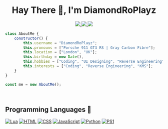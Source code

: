 <h1 align="center">Hay There 👋, I'm DiamondRoPlayz</h1>

<p align="center">
    <a href="https://hits.seeyoufarm.com/">
        <img src="https://hits.seeyoufarm.com/api/count/incr/badge.svg?url=https%3A%2F%2Fgithub.com%2FDiamondRoPlayz&title_bg=%232D2D2D&count_bg=%2300CC69&icon=github.svg&icon_color=%23E7E7E7&title=Views%20%28Day%20%2F%20All%29&edge_flat=false" />
    </a>
    <a href="https://github.com/STRRL/serverless-github-badges">
        <img src="https://badges.strrl.dev/years/DiamondRoPlayz?style=flat&labelColor=333333&logoColor=E7E7E7&color=0089FF&label=Years&logo=github" />
    </a>
    <a href="https://github.com/STRRL/serverless-github-badges">
        <img src="https://badges.strrl.dev/contributions/all/DiamondRoPlayz?style=flat&labelColor=333333&logoColor=E7E7E7&label=Contributions&logo=github" />
    </a>
</p>

```js
class AboutMe {
    constructor() {
        this.username = "DiamondRoPlayz";
        this.pronouns = ["Porsche 911 GT3 RS | Gray Carbon Fibre"];
        this.location = ["London", "UK"];
        this.birthday = new Date(),
        this.hobbies = ["Coding", "UI Designing", "Reverse Engineering", "Gaming", "Eating"];
        this.interests = ["Coding", "Reverse Engineering", "KMS"];
    }
}

const me = new AboutMe();
```

<br>

Programming Languages 🤖
------------
[![Lua](https://img.shields.io/badge/-Lua-333333?style=for-the-badge&logo=lua&logoColor=white&labelColor=2C39BD)](https://www.lua.org)
[![HTML](https://img.shields.io/badge/-HTML-333333?style=for-the-badge&logo=html5&logoColor=white&labelColor=E34F26)](https://www.w3schools.com/html)
[![CSS](https://img.shields.io/badge/-CSS-333333?style=for-the-badge&logo=css3&logoColor=white&labelColor=DD3A0A)](https://www.w3.org/Style/CSS)
[![JavaScript](https://img.shields.io/badge/-JavaScript-333333?style=for-the-badge&logo=javascript&logoColor=white&labelColor=F7DF1E)](https://developer.mozilla.org/en-US/docs/Web/JavaScript)
[![Python](https://img.shields.io/badge/-Python-333333?style=for-the-badge&logo=python&logoColor=white&labelColor=3776FB)](https://www.python.org)
[![PS1](https://img.shields.io/badge/-PS1-333333?style=for-the-badge&logo=powershell&logoColor=white&labelColor=5391FE)](https://docs.microsoft.com/en-us/powershell)

<!--
**DiamondRoPlayz/DiamondRoPlayz** is a ✨ _special_ ✨ repository because its `README.md` (this file) appears on your GitHub profile.

Here are some ideas to get you started:

- 🔭 I’m currently working on ...
- 🌱 I’m currently learning ...
- 👯 I’m looking to collaborate on ...
- 🤔 I’m looking for help with ...
- 💬 Ask me about ...
- 📫 How to reach me: ...
- 😄 Pronouns: ...
- ⚡ Fun fact: ...
-->
